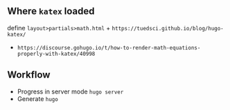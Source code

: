 ## Where `katex` loaded

define `layout>partials>math.html` + `https://tuedsci.github.io/blog/hugo-katex/`

- `https://discourse.gohugo.io/t/how-to-render-math-equations-properly-with-katex/40998`

## Workflow

- Progress in server mode `hugo server`
- Generate `hugo`
